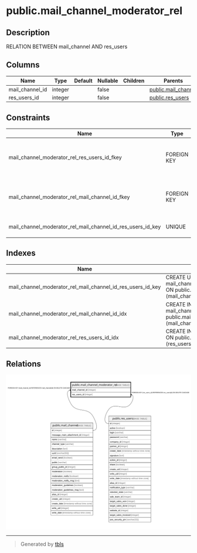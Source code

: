 # public.mail_channel_moderator_rel

## Description

RELATION BETWEEN mail_channel AND res_users

## Columns

| Name | Type | Default | Nullable | Children | Parents | Comment |
| ---- | ---- | ------- | -------- | -------- | ------- | ------- |
| mail_channel_id | integer |  | false |  | [public.mail_channel](public.mail_channel.md) |  |
| res_users_id | integer |  | false |  | [public.res_users](public.res_users.md) |  |

## Constraints

| Name | Type | Definition |
| ---- | ---- | ---------- |
| mail_channel_moderator_rel_res_users_id_fkey | FOREIGN KEY | FOREIGN KEY (res_users_id) REFERENCES res_users(id) ON DELETE CASCADE |
| mail_channel_moderator_rel_mail_channel_id_fkey | FOREIGN KEY | FOREIGN KEY (mail_channel_id) REFERENCES mail_channel(id) ON DELETE CASCADE |
| mail_channel_moderator_rel_mail_channel_id_res_users_id_key | UNIQUE | UNIQUE (mail_channel_id, res_users_id) |

## Indexes

| Name | Definition |
| ---- | ---------- |
| mail_channel_moderator_rel_mail_channel_id_res_users_id_key | CREATE UNIQUE INDEX mail_channel_moderator_rel_mail_channel_id_res_users_id_key ON public.mail_channel_moderator_rel USING btree (mail_channel_id, res_users_id) |
| mail_channel_moderator_rel_mail_channel_id_idx | CREATE INDEX mail_channel_moderator_rel_mail_channel_id_idx ON public.mail_channel_moderator_rel USING btree (mail_channel_id) |
| mail_channel_moderator_rel_res_users_id_idx | CREATE INDEX mail_channel_moderator_rel_res_users_id_idx ON public.mail_channel_moderator_rel USING btree (res_users_id) |

## Relations

![er](public.mail_channel_moderator_rel.svg)

---

> Generated by [tbls](https://github.com/k1LoW/tbls)
